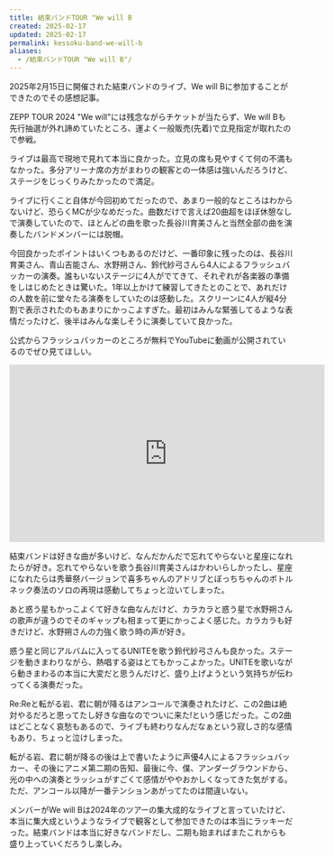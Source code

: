 ```yaml
---
title: 結束バンドTOUR "We will B
created: 2025-02-17
updated: 2025-02-17
permalink: kessoku-band-we-will-b
aliases:
  - /結束バンドTOUR "We will B"/
---
```

2025年2月15日に開催された結束バンドのライブ、We will Bに参加することができたのでその感想記事。

ZEPP TOUR 2024 "We will"には残念ながらチケットが当たらず、We will Bも先行抽選が外れ諦めていたところ、運よく一般販売(先着)で立見指定が取れたので参戦。

ライブは最高で現地で見れて本当に良かった。立見の席も見やすくて何の不満もなかった。多分アリーナ席の方がまわりの観客との一体感は強いんだろうけど、ステージをじっくりみたかったので満足。

ライブに行くこと自体が今回初めてだったので、あまり一般的なところはわからないけど、恐らくMCが少なめだった。曲数だけで言えば20曲超をほぼ休憩なしで演奏していたので、ほとんどの曲を歌った長谷川育美さんと当然全部の曲を演奏したバンドメンバーには脱帽。

今回良かったポイントはいくつもあるのだけど、一番印象に残ったのは、長谷川育美さん、青山吉能さん、水野朔さん、鈴代紗弓さんら4人によるフラッシュバッカーの演奏。誰もいないステージに4人がでてきて、それぞれが各楽器の準備をしはじめたときは驚いた。1年以上かけて練習してきたとのことで、あれだけの人数を前に堂々たる演奏をしていたのは感動した。スクリーンに4人が縦4分割で表示されたのもあまりにかっこよすぎた。最初はみんな緊張してるような表情だったけど、後半はみんな楽しそうに演奏していて良かった。

公式からフラッシュバッカーのところが無料でYouTubeに動画が公開されているのでぜひ見てほしい。

<iframe width="560" height="315" src="https://www.youtube.com/embed/A7nKFqPHPLw?si=M6AFZWG_kBZ6whjx" title="YouTube video player" frameborder="0" allow="accelerometer; autoplay; clipboard-write; encrypted-media; gyroscope; picture-in-picture; web-share" referrerpolicy="strict-origin-when-cross-origin" allowfullscreen></iframe>

結束バンドは好きな曲が多いけど、なんだかんだで忘れてやらないと星座になれたらが好き。忘れてやらないを歌う長谷川育美さんはかわいらしかったし、星座になれたらは秀華祭バージョンで喜多ちゃんのアドリブとぼっちちゃんのボトルネック奏法のソロの再現は感動してちょっと泣いてしまった。

あと惑う星もかっこよくて好きな曲なんだけど、カラカラと惑う星で水野朔さんの歌声が違うのでそのギャップも相まって更にかっこよく感じた。カラカラも好きだけど、水野朔さんの力強く歌う時の声が好き。

惑う星と同じアルバムに入ってるUNITEを歌う鈴代紗弓さんも良かった。ステージを動きまわりながら、熱唱する姿はとてもかっこよかった。UNITEを歌いながら動きまわるの本当に大変だと思うんだけど、盛り上げようという気持ちが伝わってくる演奏だった。

Re:Reと転がる岩、君に朝が降るはアンコールで演奏されたけど、この2曲は絶対やるだろと思ってたし好きな曲なのでついに来た!という感じだった。この2曲はどことなく哀愁もあるので、ライブも終わりなんだなぁという寂しさ的な感情もあり、ちょっと泣けしまった。

転がる岩、君に朝が降るの後は上で書いたように声優4人によるフラッシュバッカー、その後にアニメ第二期の告知、最後に今、僕、アンダーグラウンドから、光の中への演奏とラッシュがすごくて感情がややおかしくなってきた気がする。ただ、アンコール以降が一番テンションあがってたのは間違いない。

メンバーがWe will Bは2024年のツアーの集大成的なライブと言っていたけど、本当に集大成というようなライブで観客として参加できたのは本当にラッキーだった。結束バンドは本当に好きなバンドだし、二期も始まればまたこれからも盛り上っていくだろうし楽しみ。
